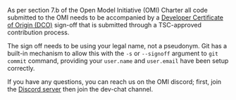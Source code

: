 As per section 7.b of the Open Model Initiative (OMI) Charter all code submitted to the OMI needs to be accompanied by a [Developer Certificate of Origin (DCO)](https://developercertificate.org/) sign-off that is submitted through a TSC-approved contribution process.

The sign off needs to be using your legal name, not a pseudonym. Git has a built-in mechanism to allow this with the `-s` or `--signoff` argument to `git commit` command, providing your `user.name` and `user.email` have been setup correctly.

If you have any questions, you can reach us on the OMI discord; first, join the [Discord server](https://discord.gg/vANKjzDDkQ) then join the dev-chat channel.
